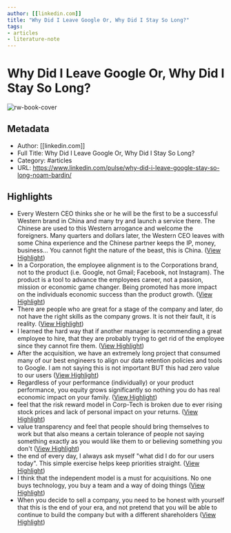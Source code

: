 ```yaml
---
author: [[linkedin.com]]
title: "Why Did I Leave Google Or, Why Did I Stay So Long?"
tags: 
- articles
- literature-note
---
```

# Why Did I Leave Google Or, Why Did I Stay So Long?

![rw-book-cover](https://media-exp1.licdn.com/dms/image/C4E12AQFZ2wpZzt4E9A/article-cover_image-shrink_600_2000/0/1628964250741?e=2147483647&v=beta&t=2tJgzIT2o4JIqip7MhknclHCdzNW03CXDNkY_biQw-0)

## Metadata
- Author: [[linkedin.com]]
- Full Title: Why Did I Leave Google Or, Why Did I Stay So Long?
- Category: #articles
- URL: https://www.linkedin.com/pulse/why-did-i-leave-google-stay-so-long-noam-bardin/

## Highlights
- Every Western CEO thinks she or he will be the first to be a successful Western brand in China and many try and launch a service there. The Chinese are used to this Western arrogance and welcome the foreigners. Many quarters and dollars later, the Western CEO leaves with some China experience and the Chinese partner keeps the IP, money, business... You cannot fight the nature of the beast, this is China. ([View Highlight](https://read.readwise.io/read/01gsea9yr0h1evbetd3z2v19y8))
- In a Corporation, the employee alignment is to the Corporations brand, not to the product (i.e. Google, not Gmail; Facebook, not Instagram). The product is a tool to advance the employees career, not a passion, mission or economic game changer. Being promoted has more impact on the individuals economic success than the product growth. ([View Highlight](https://read.readwise.io/read/01gseae5tpfzb06mfsz2dytraq))
- There are people who are great for a stage of the company and later, do not have the right skills as the company grows. It is not their fault, it is reality. ([View Highlight](https://read.readwise.io/read/01gseafp1t5e0tkxzcayekvp39))
- I learned the hard way that if another manager is recommending a great employee to hire, that they are probably trying to get rid of the employee since they cannot fire them. ([View Highlight](https://read.readwise.io/read/01gseagbnfhh5a1x68j3g2ssr9))
- After the acquisition, we have an extremely long project that consumed many of our best engineers to align our data retention policies and tools to Google. I am not saying this is not important BUT this had zero value to our users ([View Highlight](https://read.readwise.io/read/01gseajdhfrvwhzb2tt56nccp8))
- Regardless of your performance (individually) or your product performance, you equity grows significantly so nothing you do has real economic impact on your family. ([View Highlight](https://read.readwise.io/read/01gseakejx0vmxstd1ngb6sjwn))
- feel that the risk reward model in Corp-Tech is broken due to ever rising stock prices and lack of personal impact on your returns. ([View Highlight](https://read.readwise.io/read/01gseamv2ran7sk6vxa5q9vmp7))
- value transparency and feel that people should bring themselves to work but that also means a certain tolerance of people not saying something exactly as you would like them to or believing something you don't ([View Highlight](https://read.readwise.io/read/01gseaqqys915mjpanf0b96wqb))
- the end of every day, I always ask myself "what did I do for our users today". This simple exercise helps keep priorities straight. ([View Highlight](https://read.readwise.io/read/01gseax5kb001xvdpb5r8tkhcj))
- I think that the independent model is a must for acquisitions. No one buys technology, you buy a team and a way of doing things ([View Highlight](https://read.readwise.io/read/01gseayz7hph679a098wsvg1z1))
- When you decide to sell a company, you need to be honest with yourself that this is the end of your era, and not pretend that you will be able to continue to build the company but with a different shareholders ([View Highlight](https://read.readwise.io/read/01gseb2jrcqrmf40nnxcefcfpx))
